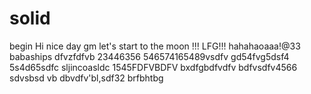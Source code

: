 # solid
begin
Hi
nice day
gm
let's start
to the moon !!!
LFG!!!
hahahaoaaa!@33
babaships
dfvzfdfvb
23446356
546574165489vsdfv
gd54fvg5dsf4
5s4d65sdfc
sljincoasldc
1545FDFVBDFV
bxdfgbdfvdfv
bdfvsdfv4566
sdvsbsd
vb dbvdfv'bl,sdf32
brfbhtbg
